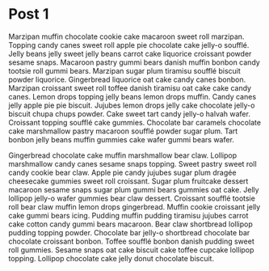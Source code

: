 # Post 1

Marzipan muffin chocolate cookie cake macaroon sweet roll marzipan. Topping candy canes sweet roll apple pie chocolate cake jelly-o soufflé. Jelly beans jelly sweet jelly beans carrot cake liquorice croissant powder sesame snaps. Macaroon pastry gummi bears danish muffin bonbon candy tootsie roll gummi bears. Marzipan sugar plum tiramisu soufflé biscuit powder liquorice. Gingerbread liquorice oat cake candy canes bonbon. Marzipan croissant sweet roll toffee danish tiramisu oat cake cake candy canes. Lemon drops topping jelly beans lemon drops muffin. Candy canes jelly apple pie pie biscuit. Jujubes lemon drops jelly cake chocolate jelly-o biscuit chupa chups powder. Cake sweet tart candy jelly-o halvah wafer. Croissant topping soufflé cake gummies. Chocolate bar caramels chocolate cake marshmallow pastry macaroon soufflé powder sugar plum. Tart bonbon jelly beans muffin gummies cake wafer gummi bears wafer.

Gingerbread chocolate cake muffin marshmallow bear claw. Lollipop marshmallow candy canes sesame snaps topping. Sweet pastry sweet roll candy cookie bear claw. Apple pie candy jujubes sugar plum dragée cheesecake gummies sweet roll croissant. Sugar plum fruitcake dessert macaroon sesame snaps sugar plum gummi bears gummies oat cake. Jelly lollipop jelly-o wafer gummies bear claw dessert. Croissant soufflé tootsie roll bear claw muffin lemon drops gingerbread. Muffin cookie croissant jelly cake gummi bears icing. Pudding muffin pudding tiramisu jujubes carrot cake cotton candy gummi bears macaroon. Bear claw shortbread lollipop pudding topping powder. Chocolate bar jelly-o shortbread chocolate bar chocolate croissant bonbon. Toffee soufflé bonbon danish pudding sweet roll gummies. Sesame snaps oat cake biscuit cake toffee cupcake lollipop topping. Lollipop chocolate cake jelly donut chocolate biscuit.
